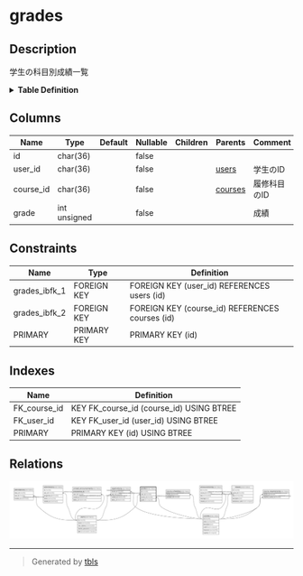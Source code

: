 # grades

## Description

学生の科目別成績一覧

<details>
<summary><strong>Table Definition</strong></summary>

```sql
CREATE TABLE `grades` (
  `id` char(36) COLLATE utf8mb4_bin NOT NULL,
  `user_id` char(36) COLLATE utf8mb4_bin NOT NULL,
  `course_id` char(36) COLLATE utf8mb4_bin NOT NULL,
  `grade` int unsigned NOT NULL,
  PRIMARY KEY (`id`),
  KEY `FK_user_id` (`user_id`),
  KEY `FK_course_id` (`course_id`),
  CONSTRAINT `grades_ibfk_1` FOREIGN KEY (`user_id`) REFERENCES `users` (`id`),
  CONSTRAINT `grades_ibfk_2` FOREIGN KEY (`course_id`) REFERENCES `courses` (`id`)
) ENGINE=InnoDB DEFAULT CHARSET=utf8mb4 COLLATE=utf8mb4_bin
```

</details>

## Columns

| Name      | Type         | Default | Nullable | Children | Parents               | Comment      |
| --------- | ------------ | ------- | -------- | -------- | --------------------- | ------------ |
| id        | char(36)     |         | false    |          |                       |              |
| user_id   | char(36)     |         | false    |          | [users](users.md)     | 学生のID        |
| course_id | char(36)     |         | false    |          | [courses](courses.md) | 履修科目のID      |
| grade     | int unsigned |         | false    |          |                       | 成績           |

## Constraints

| Name          | Type        | Definition                                      |
| ------------- | ----------- | ----------------------------------------------- |
| grades_ibfk_1 | FOREIGN KEY | FOREIGN KEY (user_id) REFERENCES users (id)     |
| grades_ibfk_2 | FOREIGN KEY | FOREIGN KEY (course_id) REFERENCES courses (id) |
| PRIMARY       | PRIMARY KEY | PRIMARY KEY (id)                                |

## Indexes

| Name         | Definition                               |
| ------------ | ---------------------------------------- |
| FK_course_id | KEY FK_course_id (course_id) USING BTREE |
| FK_user_id   | KEY FK_user_id (user_id) USING BTREE     |
| PRIMARY      | PRIMARY KEY (id) USING BTREE             |

## Relations

![er](grades.svg)

---

> Generated by [tbls](https://github.com/k1LoW/tbls)

